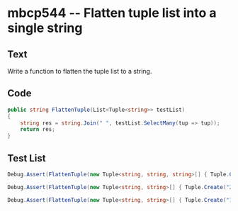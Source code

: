 # mbcp544 -- Flatten tuple list into a single string

## Text

Write a function to flatten the tuple list to a string.

## Code

```csharp
public string FlattenTuple(List<Tuple<string>> testList)  
{  
    string res = string.Join(" ", testList.SelectMany(tup => tup));  
    return res;  
}
```

## Test List

```csharp
Debug.Assert(FlattenTuple(new Tuple<string, string, string>[] { Tuple.Create("1", "4", "6"), Tuple.Create("5", "8"), Tuple.Create("2", "9"), Tuple.Create("1", "10") }) == "1 4 6 5 8 2 9 1 10");
```

```csharp
Debug.Assert(FlattenTuple(new Tuple<string, string>[] { Tuple.Create("2", "3", "4"), Tuple.Create("6", "9"), Tuple.Create("3", "2"), Tuple.Create("2", "11") }) == "2 3 4 6 9 3 2 2 11");
```

```csharp
Debug.Assert(FlattenTuple(new Tuple<string, string>[] { Tuple.Create("14", "21", "9"), Tuple.Create("24", "19"), Tuple.Create("12", "29"), Tuple.Create("23", "17") }) == "14 21 9 24 19 12 29 23 17");
```
